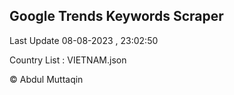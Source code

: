 

## Google Trends Keywords Scraper 
 
Last Update 08-08-2023 , 23:02:50

Country List :
VIETNAM.json



© Abdul Muttaqin 
